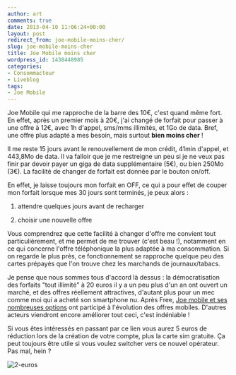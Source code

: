 ```yaml
---
author: art
comments: true
date: 2013-04-10 11:06:24+00:00
layout: post
redirect_from: joe-mobile-moins-cher/
slug: joe-mobile-moins-cher
title: Joe Mobile moins cher
wordpress_id: 1438448985
categories:
- Consommacteur
- Liveblog
tags:
- Joe Mobile
---
```


Joe Mobile qui me rapproche de la barre des 10€, c'est quand même fort. En effet, après un premier mois à 20€, j'ai changé de forfait pour passer à une offre à 12€, avec 1h d'appel, sms/mms illimités, et 1Go de data. Bref, une offre plus adapté a mes besoin, mais surtout **bien moins cher** ! <!-- more -->

Il me reste 15 jours avant le renouvellement de mon crédit, 41min d'appel, et 443,8Mo de data. Il va falloir que je me restreigne un peu si je ne veux pas finir par devoir payer un giga de data supplémentaire (5€), ou bien 250Mo (3€). La facilité de changer de forfait est donnée par le bouton on/off.

En effet, je laisse toujours mon forfait en OFF, ce qui a pour effet de couper mon forfait lorsque mes 30 jours sont terminés, je peux alors :




    
  1. attendre quelques jours avant de recharger

    
  2. choisir une nouvelle offre



Vous comprendrez que cette facilité à changer d'offre me convient tout particulièrement, et me permet de me trouver (c'est beau !), notamment en ce qui concerne l'offre téléphonique la plus adaptée à ma consommation. Si on regarde le plus près, ce fonctionnement se rapproche quelque peu des cartes prépayés que l'on trouve chez les marchands de journaux/tabacs.

Je pense que nous sommes tous d'accord là dessus : la démocratisation des forfaits "tout illimité" à 20 euros il y a un peu plus d'un an ont ouvert un marché, et des offres réellement attractives, d'autant plus pour un mec comme moi qui a acheté son smartphone nu. Après Free, [Joe mobile et ses nombreuses options](https://irz.fr/joe-mobile-vs-free-options) ont participé à l'évolution des offres mobiles. D'autres acteurs viendront encore améliorer tout ceci, c'est indéniable !

Si vous êtes intéressés en passant par ce lien vous aurez 5 euros de réduction lors de la création de votre compte, plus la carte sim gratuite. Ça peut toujours être utile si vous voulez switcher vers ce nouvel opérateur. Pas mal, hein ?

<img alt="2-euros" data-src="https://static.irz.fr/2013/04/2-euros-150x150.gif" src="https://static.irz.fr/thumb.php?size=<100&crop=0&src=https://static.irz.fr/2013/04/2-euros-150x150.gif" />


